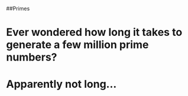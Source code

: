 ##Primes

# Ever wondered how long it takes to generate a few million prime numbers?

# Apparently not long...